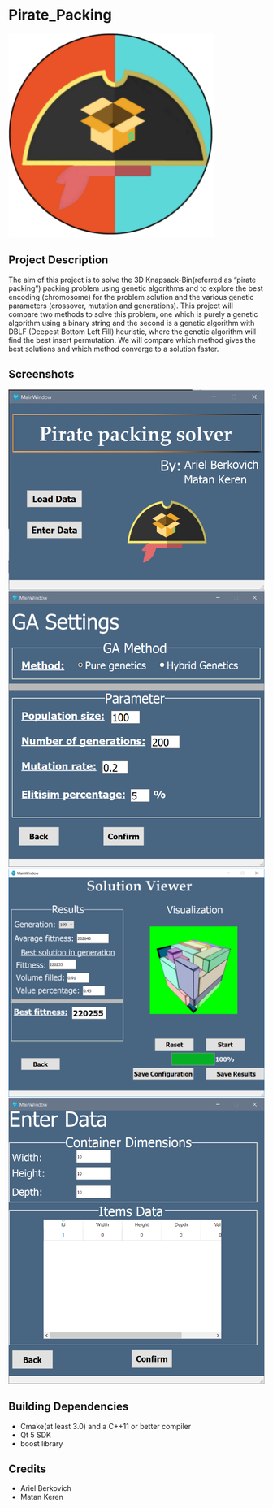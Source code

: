 # Pirate_Packing
![alt text](Images/projectIcon.png)  
## Project Description
The aim of this project is to solve the 3D Knapsack-Bin(referred as “pirate packing”) packing problem using genetic algorithms and to explore the best encoding (chromosome) for the problem solution and the various genetic parameters (crossover, mutation and generations). This project will compare two methods to solve this problem, one which is purely a genetic algorithm using a binary string and the second is a genetic algorithm with DBLF (Deepest Bottom Left Fill) heuristic, where the genetic algorithm will find the best insert permutation. We will compare which method gives the best solutions and which method converge to a solution faster.

## Screenshots
![alt text](Images/MainMenu.png)
![alt text](Images/settings.png)
![alt text](Images/Viewer.png)
![alt text](Images/EnterData.png)

## Building Dependencies
* Cmake(at least 3.0) and a C++11 or better compiler  
* Qt 5 SDK
* boost library
  
## Credits
* Ariel Berkovich  
* Matan Keren  
